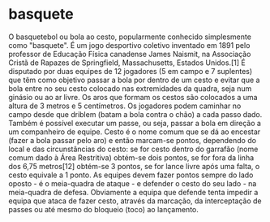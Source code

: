 # basquete
O basquetebol ou bola ao cesto, popularmente conhecido simplesmente como "basquete". É um jogo desportivo coletivo inventado em 1891 pelo professor de Educação Física canadense James Naismit, na Associação Cristã de Rapazes de Springfield, Massachusetts, Estados Unidos.[1] É disputado por duas equipes de 12 jogadores (5 em campo e 7 suplentes) que têm como objetivo passar a bola por dentro de um cesto e evitar que a bola entre no seu cesto colocado nas extremidades da quadra, seja num ginásio ou ao ar livre.
Os aros que formam os cestos são colocados a uma altura de 3 metros e 5 centímetros. Os jogadores podem caminhar no campo desde que driblem (batam a bola contra o chão) a cada passo dado. Também é possível executar um passe, ou seja, passar a bola em direção a um companheiro de equipe.
Cesto é o nome comum que se dá ao encestar (fazer a bola passar pelo aro) e então marcam-se pontos, dependendo do local e das circunstâncias do cesto: se for cesto dentro do garrafão (nome comum dado à Área Restritiva) obtém-se dois pontos, se for fora da linha dos 6,75 metros[12] obtém-se 3 pontos, se for lance livre após uma falta, o cesto equivale a 1 ponto. As equipes devem fazer pontos sempre do lado oposto - é o meia-quadra de ataque - e defender o cesto do seu lado - na meia-quadra de defesa. Obviamente a equipa que defende tenta impedir a equipa que ataca de fazer cesto, através da marcação, da interceptação de passes ou até mesmo do bloqueio (toco) ao lançamento.
